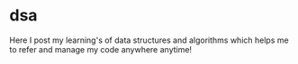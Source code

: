 # dsa
Here I post my learning's of data structures and algorithms which helps me to refer and manage my code anywhere anytime!
